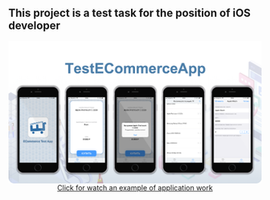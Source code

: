 ## This project is a test task for the position of iOS developer

<img src="https://github.com/IvanStebletsov/TestEcommerceApp/blob/master/raw/TestEcommerceAppREADMEImage.png" align="center">

<div align="center"><a href="https://youtu.be/Q74hBvhkanA" align = "center">Click for watch an example of application work</a></div>

